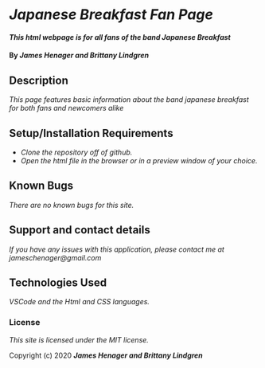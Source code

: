 # _Japanese Breakfast Fan Page_

#### _This html webpage is for all fans of the band Japanese Breakfast_

#### By _**James Henager and Brittany Lindgren**_

## Description

_This page features basic information about the band japanese breakfast for both fans and newcomers alike_

## Setup/Installation Requirements

* _Clone the repository off of github._
* _Open the html file in the browser or in a preview window of your choice._



## Known Bugs

_There are no known bugs for this site._

## Support and contact details

_If you have any issues with this application, please contact me at jameschenager@gmail.com_

## Technologies Used

_VSCode and the Html and CSS languages._

### License

*This site is licensed under the MIT license.*

Copyright (c) 2020 **_James Henager and Brittany Lindgren_**